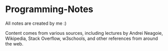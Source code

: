 # Programming-Notes

All notes are created by me :)

Content comes from various sources, including lectures by Andrei Neagoie, Wikipedia, Stack Overflow, w3schools, and other references from around the web.



